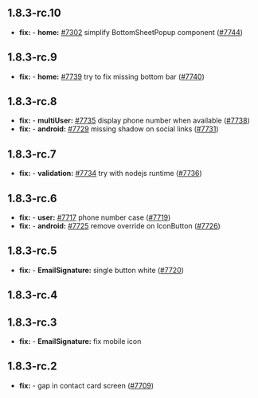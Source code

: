 ## 1.8.3-rc.10

* **fix:**  - **home:** [#7302](https://github.com/AzzappApp/azzapp/pull/7302) simplify BottomSheetPopup component ([#7744](https://github.com/AzzappApp/azzapp/pull/7744))

## 1.8.3-rc.9

* **fix:**  - **home:** [#7739](https://github.com/AzzappApp/azzapp/pull/7739) try to fix missing bottom bar ([#7740](https://github.com/AzzappApp/azzapp/pull/7740))

## 1.8.3-rc.8

* **fix:**  - **multiUser:** [#7735](https://github.com/AzzappApp/azzapp/pull/7735) display phone number when available ([#7738](https://github.com/AzzappApp/azzapp/pull/7738))
* **fix:**  - **android:** [#7729](https://github.com/AzzappApp/azzapp/pull/7729) missing shadow on social links ([#7731](https://github.com/AzzappApp/azzapp/pull/7731))

## 1.8.3-rc.7

* **fix:**  - **validation:** [#7734](https://github.com/AzzappApp/azzapp/pull/7734) try with nodejs runtime ([#7736](https://github.com/AzzappApp/azzapp/pull/7736))

## 1.8.3-rc.6

* **fix:**  - **user:** [#7717](https://github.com/AzzappApp/azzapp/pull/7717) phone number case ([#7719](https://github.com/AzzappApp/azzapp/pull/7719))
* **fix:**  - **android:** [#7725](https://github.com/AzzappApp/azzapp/pull/7725) remove override on IconButton ([#7726](https://github.com/AzzappApp/azzapp/pull/7726))

## 1.8.3-rc.5

* **fix:**  - **EmailSignature:** single button white ([#7720](https://github.com/AzzappApp/azzapp/pull/7720))

## 1.8.3-rc.4



## 1.8.3-rc.3

* **fix:**  - **EmailSignature:** fix mobile icon

## 1.8.3-rc.2

* **fix:**  - gap in contact card screen ([#7709](https://github.com/AzzappApp/azzapp/pull/7709))